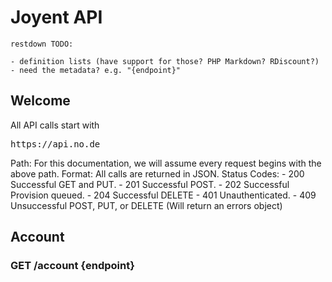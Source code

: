 # Joyent API

    restdown TODO:

    - definition lists (have support for those? PHP Markdown? RDiscount?)
    - need the metadata? e.g. "{endpoint}"


## Welcome

All API calls start with

<pre class="important">
https://api.no.de
</pre>

Path:
    For this documentation, we will assume every request begins with the above path.
Format:
    All calls are returned in JSON.
Status Codes:
    - 200 Successful GET and PUT.
    - 201 Successful POST.
    - 202 Successful Provision queued.
    - 204 Successful DELETE
    - 401 Unauthenticated.
    - 409 Unsuccessful POST, PUT, or DELETE (Will return an errors object)

## Account

### GET /account  {endpoint}



